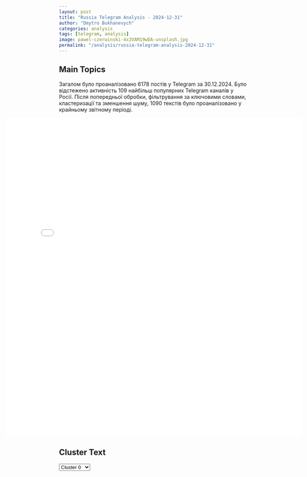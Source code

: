 ```yaml
---
layout: post
title: "Russia Telegram Analysis - 2024-12-31"
author: "Dmytro Bukhanevych"
categories: analysis
tags: [telegram, analysis]
image: pawel-czerwinski-4x3VAM19wDA-unsplash.jpg
permalink: "/analysis/russia-telegram-analysis-2024-12-31"
---
```


<style>
    /* Adjusting iframe-container styles */
    .wide-iframe-container {
        width: calc(100% + 30vw);  /* Extending the width */
        margin-left: -15vw;       /* Negative margin to push to the left */
        overflow: hidden;         /* In case the iframe content spills over */
    }

    .wide-iframe-container iframe {
        width: 100%;  /* Making the iframe take the full width of its container */
        border: none; /* Removing any borders from the iframe */
    }

    /* Toggle mechanism */
    .hidden {
        display: none;
    }
    
    .show-content-target:checked + .show-content {
        display: block;
    }
</style>

<h2>Main Topics</h2>
<p>Загалом було проаналізовано 6178 постів у Telegram за 30.12.2024. Було відстежено активність 109 найбільш популярних Telegram каналів у Росії. Після попередньої обробки, фільтрування за ключовими словами, кластеризації та зменшення шуму, 1090 текстів було проаналізовано у крайньому звітному періоді.</p>
<!-- Embedding Main Plotly Visualization -->
<div class="wide-iframe-container">
    <iframe src="{{site.baseurl}}/visualizations/2024-12-31/fig_topics_time.html" height="850"></iframe>
</div>


<h2>Cluster Text</h2>

<!-- Dropdown to select a cluster -->
<select id="clusterSelector" onchange="displayClusterText()">
<option value="0">Cluster 0</option><option value="1">Cluster 1</option><option value="2">Cluster 2</option><option value="3">Cluster 3</option><option value="4">Cluster 4</option><option value="5">Cluster 5</option><option value="6">Cluster 6</option><option value="7">Cluster 7</option><option value="8">Cluster 8</option><option value="9">Cluster 9</option><option value="10">Cluster 10</option><option value="11">Cluster 11</option><option value="12">Cluster 12</option><option value="13">Cluster 13</option><option value="14">Cluster 14</option>
</select>

<!-- Display area for the selected cluster's text -->
<div id="clusterTextDisplay" class="hidden"></div>

<script type="text/javascript">
    var clusterDetails = {"0": "<b>Total Posts:</b> 30<br><b>Date:</b> 2024-12-30 15:11:52+00:00<br><b>Author:</b> typicalvoronezh<br><b>Link:</b> https://t.me/s/typicalvoronezh/29254<br><b>Subscribers:</b> 352011<br><b>Text:</b> \u0422\u0435\u043a\u0441\u0442: \u26a1\ufe0f \u041d\u0435\u0437\u0430\u043a\u043e\u043d\u043d\u043e \u043d\u0430\u0445\u043e\u0434\u044f\u0449\u0438\u0435\u0441\u044f \u0432 \u0420\u043e\u0441\u0441\u0438\u0438 \u043c\u0438\u0433\u0440\u0430\u043d\u0442\u044b \u043e\u0431\u044f\u0437\u0430\u043d\u044b \u043f\u043e\u043a\u0438\u043d\u0443\u0442\u044c \u0420\u0424 \u0434\u043e 30 \u0430\u043f\u0440\u0435\u043b\u044f 2025 \u0433\u043e\u0434\u0430 \u0438\u043b\u0438 \u0443\u0440\u0435\u0433\u0443\u043b\u0438\u0440\u043e\u0432\u0430\u0442\u044c \u0441\u0432\u043e\u0435 \u043f\u0440\u0430\u0432\u043e\u0432\u043e\u0435 \u043f\u043e\u043b\u043e\u0436\u0435\u043d\u0438\u0435, \u0441\u043b\u0435\u0434\u0443\u0435\u0442 \u0438\u0437 \u0443\u043a\u0430\u0437\u0430 \u0412\u043b\u0430\u0434\u0438\u043c\u0438\u0440\u0430 \u041f\u0443\u0442\u0438\u043d\u0430.\u041f\u0440\u0435\u0437\u0438\u0434\u0435\u043d\u0442 \u0420\u043e\u0441\u0441\u0438\u0438 \u043f\u043e\u0434\u043f\u0438\u0441\u0430\u043b \u0435\u0433\u043e \u0432 \u0440\u0430\u0437\u0432\u0438\u0442\u0438\u0435 \u0437\u0430\u043a\u043e\u043d\u0430 \u043e \u0432\u044b\u0441\u044b\u043b\u043a\u0435 \u043d\u0435\u043b\u0435\u0433\u0430\u043b\u044c\u043d\u044b\u0445 \u043c\u0438\u0433\u0440\u0430\u043d\u0442\u043e\u0432. \u0423\u0442\u043e\u0447\u043d\u044f\u0435\u0442\u0441\u044f, \u0447\u0442\u043e \u0442\u0440\u0435\u0431\u043e\u0432\u0430\u043d\u0438\u0435 \u043d\u0435 \u0431\u0443\u0434\u0435\u0442 \u043f\u0440\u0438\u043c\u0435\u043d\u044f\u0442\u044c\u0441\u044f \u043a \u0438\u043d\u043e\u0441\u0442\u0440\u0430\u043d\u0446\u0430\u043c, \u043a\u043e\u0442\u043e\u0440\u044b\u0435 \u0445\u043e\u0442\u044f\u0442 \u043e\u0441\u0442\u0430\u0442\u044c\u0441\u044f \u043d\u0430 \u0437\u0430\u043a\u043e\u043d\u043d\u044b\u0445 \u043e\u0441\u043d\u043e\u0432\u0430\u043d\u0438\u044f\u0445.\u2708\ufe0f \u041f\u043e\u0434\u043f\u0438\u0441\u0430\u0442\u044c\u0441\u044f \u0422\u0438\u043f\u0438\u0447\u043d\u044b\u0439 \u0412\u043e\u0440\u043e\u043d\u0435\u0436\ud83d\udd35 \u041f\u043e\u0434\u0435\u043b\u0438\u0442\u044c\u0441\u044f \u043d\u043e\u0432\u043e\u0441\u0442\u044c\u044e", "1": "<b>Total Posts:</b> 43<br><b>Date:</b> 2024-12-30 14:32:58+00:00<br><b>Author:</b> solovievlive<br><b>Link:</b> https://t.me/s/SolovievLive/306164<br><b>Subscribers:</b> 1306664<br><b>Text:</b> \u0422\u0435\u043a\u0441\u0442: 30 \u0434\u0435\u043a\u0430\u0431\u0440\u044f \u0421\u0428\u0410 \u043e\u0431\u044a\u044f\u0432\u0438\u043b\u0438 \u043e \u0432\u044b\u0434\u0435\u043b\u0435\u043d\u0438\u0438 \u0423\u043a\u0440\u0430\u0438\u043d\u0435 \u0434\u043e\u043f\u043e\u043b\u043d\u0438\u0442\u0435\u043b\u044c\u043d\u043e\u0439 \u043f\u043e\u043c\u043e\u0449\u0438 \u0432 \u0440\u0430\u0437\u043c\u0435\u0440\u0435 \u043f\u043e\u0447\u0442\u0438 $5,9 \u043c\u0438\u043b\u043b\u0438\u0430\u0440\u0434\u043e\u0432:\ud83d\udfe5 $1,25 \u043c\u0438\u043b\u043b\u0438\u0430\u0440\u0434\u0430 \u043f\u0440\u0435\u0434\u043e\u0441\u0442\u0430\u0432\u044f\u0442 \u0432 \u0432\u0438\u0434\u0435 \u0441\u043f\u0438\u0441\u0430\u043d\u0438\u044f \u043e\u0440\u0443\u0436\u0438\u044f \u0441 \u0430\u043c\u0435\u0440\u0438\u043a\u0430\u043d\u0441\u043a\u0438\u0445 \u0430\u0440\u043c\u0435\u0439\u0441\u043a\u0438\u0445 \u0441\u043a\u043b\u0430\u0434\u043e\u0432;\ud83d\udfe5 $1,22 \u043c\u0438\u043b\u043b\u0438\u0430\u0440\u0434\u0430 \u0431\u0443\u0434\u0443\u0442 \u0432\u044b\u0434\u0435\u043b\u0435\u043d\u044b \u0432 \u0440\u0430\u043c\u043a\u0430\u0445 \u043f\u0440\u043e\u0433\u0440\u0430\u043c\u043c\u044b \u0437\u0430\u043a\u0443\u043f\u043a\u0438 \u043d\u043e\u0432\u044b\u0445 \u0432\u043e\u043e\u0440\u0443\u0436\u0435\u043d\u0438\u0439;\ud83d\udfe5 $3,4 \u043c\u0438\u043b\u043b\u0438\u0430\u0440\u0434\u0430 \u0441\u043e\u0441\u0442\u0430\u0432\u0438\u0442 \u043f\u0440\u044f\u043c\u0430\u044f \u0431\u044e\u0434\u0436\u0435\u0442\u043d\u0430\u044f \u043f\u043e\u043c\u043e\u0449\u044c \u041a\u0438\u0435\u0432\u0443.\u041c\u0438\u043d\u0438\u0441\u0442\u0440 \u0444\u0438\u043d\u0430\u043d\u0441\u043e\u0432 \u0414\u0436\u0430\u043d\u0435\u0442 \u0419\u0435\u043b\u043b\u0435\u043d \u043e\u0442\u043c\u0435\u0442\u0438\u043b\u0430, \u0447\u0442\u043e \u0430\u0434\u043c\u0438\u043d\u0438\u0441\u0442\u0440\u0430\u0446\u0438\u044f \u0414\u0436\u043e \u0411\u0430\u0439\u0434\u0435\u043d\u0430 \u043f\u043e\u043b\u043d\u043e\u0441\u0442\u044c\u044e \u0438\u0441\u043f\u043e\u043b\u044c\u0437\u043e\u0432\u0430\u043b\u0430 \u0441\u0440\u0435\u0434\u0441\u0442\u0432\u0430, \u0432\u044b\u0434\u0435\u043b\u0435\u043d\u043d\u044b\u0435 \u0430\u043c\u0435\u0440\u0438\u043a\u0430\u043d\u0441\u043a\u0438\u043c \u043a\u043e\u043d\u0433\u0440\u0435\u0441\u0441\u043e\u043c \u043d\u0430 \u043e\u043a\u0430\u0437\u0430\u043d\u0438\u0435 \u043f\u043e\u043c\u043e\u0449\u0438 \u0423\u043a\u0440\u0430\u0438\u043d\u0435 \u0432 2024 \u0433\u043e\u0434\u0443.\u270d \u041f\u043e\u0434\u043f\u0438\u0441\u044b\u0432\u0430\u0439\u0441\u044f \u043d\u0430 \u0421\u043e\u043b\u043e\u0432\u044c\u0451\u0432\u0430!", "2": "<b>Total Posts:</b> 15<br><b>Date:</b> 2024-12-30 08:28:01+00:00<br><b>Author:</b> itsdonetsk<br><b>Link:</b> https://t.me/s/itsdonetsk/226411<br><b>Subscribers:</b> 576639<br><b>Text:</b> \u0422\u0435\u043a\u0441\u0442: \u041f\u0440\u0435\u0434\u0441\u0442\u0430\u0432\u0438\u0442\u0435\u043b\u044c \u041c\u0418\u0414 \u0420\u0424 \u0417\u0430\u0445\u0430\u0440\u043e\u0432\u0430 \u0441\u043e\u043e\u0431\u0449\u0438\u043b\u0430, \u0447\u0442\u043e \u043f\u043e\u043b\u0451\u0442 \u0441\u043f\u0435\u0446\u0431\u043e\u0440\u0442\u0430 \u0438\u0437 \u0420\u043e\u0441\u0441\u0438\u0438 \u0432 \u0421\u0428\u0410 \u2013 \u044d\u0442\u043e \u043e\u0447\u0435\u0440\u0435\u0434\u043d\u0430\u044f \u0440\u043e\u0442\u0430\u0446\u0438\u044f \u0434\u0438\u043f\u043b\u043e\u043c\u0430\u0442\u043e\u0432\u041f\u043e\u0434\u043f\u0438\u0441\u0430\u0442\u044c\u0441\u044f  |  \u041f\u0440\u0435\u0434\u043b\u043e\u0436\u0438\u0442\u044c \u043d\u043e\u0432\u043e\u0441\u0442\u044c", "3": "<b>Total Posts:</b> 21<br><b>Date:</b> 2024-12-30 05:59:16+00:00<br><b>Author:</b> lentachold<br><b>Link:</b> https://t.me/s/lentachold/80042<br><b>Subscribers:</b> 403671<br><b>Text:</b> \u0422\u0435\u043a\u0441\u0442: \u0423\u043c\u0435\u0440 39-\u0439 \u043f\u0440\u0435\u0437\u0438\u0434\u0435\u043d\u0442 \u0421\u0428\u0410 \u0414\u0436\u0438\u043c\u043c\u0438 \u041a\u0430\u0440\u0442\u0435\u0440, \u0435\u043c\u0443 \u0431\u044b\u043b\u043e 100\u00a0\u043b\u0435\u0442.\u041a\u0430\u0440\u0442\u0435\u0440 \u0432\u043e\u0437\u0433\u043b\u0430\u0432\u043b\u044f\u043b \u0421\u0428\u0410 \u0441\u00a01977\u00a0\u043f\u043e\u00a01981\u00a0\u0433\u043e\u0434\u044b \u0438\u00a0\u043f\u0440\u043e\u0436\u0438\u043b \u0434\u043e\u043b\u044c\u0448\u0435 \u0432\u0441\u0435\u0445 \u0430\u043c\u0435\u0440\u0438\u043a\u0430\u043d\u0441\u043a\u0438\u0445 \u043f\u0440\u0435\u0437\u0438\u0434\u0435\u043d\u0442\u043e\u0432. \u0412\u00a02002\u00a0\u0433\u043e\u0434\u0443 \u043e\u043d \u0441\u0442\u0430\u043b \u043b\u0430\u0443\u0440\u0435\u0430\u0442\u043e\u043c \u041d\u043e\u0431\u0435\u043b\u0435\u0432\u0441\u043a\u043e\u0439 \u043f\u0440\u0435\u043c\u0438\u0438 \u043c\u0438\u0440\u0430.\u0411\u0430\u0439\u0434\u0435\u043d \u043e\u0431\u044a\u044f\u0432\u0438\u043b 9\u00a0\u044f\u043d\u0432\u0430\u0440\u044f \u0434\u043d\u0435\u043c \u0442\u0440\u0430\u0443\u0440\u0430 \u043f\u043e\u00a0\u044d\u043a\u0441-\u043f\u0440\u0435\u0437\u0438\u0434\u0435\u043d\u0442\u0443.", "4": "<b>Total Posts:</b> 115<br><b>Date:</b> 2024-12-30 04:30:15+00:00<br><b>Author:</b> dva_majors<br><b>Link:</b> https://t.me/s/dva_majors/61420<br><b>Subscribers:</b> 1197303<br><b>Text:</b> \u0422\u0435\u043a\u0441\u0442: #\u0421\u0432\u043e\u0434\u043a\u0430 \u043d\u0430 \u0443\u0442\u0440\u043e 30 \u0434\u0435\u043a\u0430\u0431\u0440\u044f 2024 \u0433\u043e\u0434\u0430\u25aa\ufe0f \u0412 \u041a\u0443\u0440\u0441\u043a\u043e\u0439 \u043e\u0431\u043b\u0430\u0441\u0442\u0438 \u0433\u0440\u0443\u043f\u043f\u0438\u0440\u043e\u0432\u043a\u0430 \u0432\u043e\u0439\u0441\u043a \"\u0421\u0435\u0432\u0435\u0440\" \u0437\u0430\u043a\u0440\u0435\u043f\u0438\u043b\u0430\u0441\u044c \u0432 \u043d.\u043f. \u0427\u0435\u0440\u043a\u0430\u0441\u0441\u043a\u0430\u044f \u041a\u043e\u043d\u043e\u043f\u0435\u043b\u044c\u043a\u0430. \u0421\u043e\u043e\u0431\u0449\u0430\u0435\u0442\u0441\u044f \u043e \u043f\u0440\u043e\u0434\u0432\u0438\u0436\u0435\u043d\u0438\u0438 \u043d\u0430\u0448\u0438\u0445 \u0441\u0438\u043b \u0432 \u043b\u0435\u0441\u043e\u043f\u043e\u043b\u043e\u0441\u0430\u0445 \u0421\u0443\u0434\u0436\u0430\u043d\u0441\u043a\u043e\u0433\u043e \u0440\u0430\u0439\u043e\u043d\u0430. \u0412\u0441\u0442\u0440\u0435\u0447\u043d\u044b\u0435 \u0434\u0435\u0439\u0441\u0442\u0432\u0438\u044f \u043f\u0440\u043e\u0442\u0438\u0432\u043d\u0438\u043a \u043e\u0440\u0433\u0430\u043d\u0438\u0437\u0443\u0435\u0442 \u0441 \u043f\u0440\u0438\u043c\u0435\u043d\u0435\u043d\u0438\u0435\u043c \u0448\u0432\u0435\u0434\u0441\u043a\u0438\u0445 \u0411\u041c\u041f, \u0412\u0421 \u0420\u043e\u0441\u0441\u0438\u0438 \u043e\u0442\u0440\u0430\u0437\u0438\u043b\u0438 \u043f\u044f\u0442\u044c \u043a\u043e\u043d\u0442\u0440\u0430\u0442\u0430\u043a \u0412\u0421\u0423. \u041f\u043e \u043e\u0446\u0435\u043d\u043a\u0430\u043c \u0441 \u043c\u0435\u0441\u0442, \u043f\u0440\u043e\u0442\u0438\u0432\u043d\u0438\u043a \u043f\u043e\u0441\u0442\u043e\u044f\u043d\u043d\u043e \u043f\u0435\u0440\u0435\u0431\u0440\u0430\u0441\u044b\u0432\u0430\u0435\u0442 \u0432 \u0440\u0435\u0433\u0438\u043e\u043d \u043f\u043e\u0434\u043a\u0440\u0435\u043f\u043b\u0435\u043d\u0438\u044f, \u0441\u0442\u0430\u0440\u0430\u044f\u0441\u044c \u043d\u0435 \u0434\u043e\u043f\u0443\u0441\u0442\u0438\u0442\u044c \u043f\u0440\u043e\u0434\u0432\u0438\u0436\u0435\u043d\u0438\u044f \u0440\u043e\u0441\u0441\u0438\u0439\u0441\u043a\u0438\u0445 \u0432\u043e\u0439\u0441\u043a. \u25aa\ufe0f \u0412 \u0422\u043e\u0440\u0435\u0446\u043a\u0435 (\u0414\u0437\u0435\u0440\u0436\u0438\u043d\u0441\u043a\u0435) \u0412\u0421 \u0420\u043e\u0441\u0441\u0438\u0438 \u043f\u0440\u043e\u0434\u0432\u0438\u0433\u0430\u044e\u0442\u0441\u044f \u0432 \u0440\u0430\u0439\u043e\u043d\u0435 \u0432 \u0440\u0430\u0439\u043e\u043d\u0435 \u0417\u0430\u0431\u0430\u043b\u043a\u0430. \u0418\u0434\u0443\u0442 \u0431\u043e\u0438 \u0432 \u0440\u0430\u0439\u043e\u043d\u0430\u0445 \u0442\u0435\u0440\u0440\u0438\u043a\u043e\u043d\u043e\u0432 \u0448\u0430\u0445\u0442 \u00ab\u211610\u00bb \u0438 \u21161 \u00ab\u0422\u043e\u0440\u0435\u0446\u043a\u0430\u044f\u00bb, \u043d\u0430\u0448\u0438 \u0432\u043e\u0439\u0441\u043a\u0430 \u0441\u0442\u0430\u0440\u0430\u044e\u0442\u0441\u044f \u0437\u0430\u043d\u044f\u0442\u044c \u0433\u043e\u0441\u043f\u043e\u0434\u0441\u0442\u0432\u0443\u044e\u0449\u0438\u0435 \u0432\u044b\u0441\u043e\u0442\u044b.\u25aa\ufe0f \u041d\u0430 \u041f\u043e\u043a\u0440\u043e\u0432\u0441\u043a\u043e\u043c \u043d\u0430\u043f\u0440\u0430\u0432\u043b\u0435\u043d\u0438\u0438 \u0438\u0434\u0443\u0442 \u0431\u043e\u0438 \u044e\u0436\u043d\u0435\u0435 \u0433\u043e\u0440\u043e\u0434\u0430, \u043f\u043e\u0434\u0440\u0430\u0437\u0434\u0435\u043b\u0435\u043d\u0438\u044f \u0410\u0440\u043c\u0438\u0438 \u0420\u043e\u0441\u0441\u0438\u0438 \u0440\u0430\u0437\u0432\u0438\u0432\u0430\u044e\u0442 \u0443\u0441\u043f\u0435\u0445 \u0432 \u0440\u0430\u0439\u043e\u043d\u0435 \u043d.\u043f. \u0428\u0435\u0432\u0447\u0435\u043d\u043a\u043e \u041d\u043e\u0432\u043e\u0435\u043b\u0438\u0437\u0430\u0432\u0435\u0442\u043e\u0432\u043a\u0438, \u041d\u043e\u0432\u043e\u0432\u0430\u0441\u0438\u043b\u0435\u0432\u043a\u0438 \u0438 \u0412\u043e\u0437\u0434\u0432\u0438\u0436\u0435\u043d\u043a\u0438. \u0412 \u0433\u043e\u0440\u043e\u0434 \u041f\u043e\u043a\u0440\u043e\u0432\u0441\u043a (\u041a\u0440\u0430\u0441\u043d\u043e\u0430\u0440\u043c\u0435\u0439\u0441\u043a) \u0412\u0421\u0423 \u043f\u0435\u0440\u0435\u0431\u0440\u043e\u0441\u0438\u043b\u0438 \u043f\u043e\u0434\u043a\u0440\u0435\u043f\u043b\u0435\u043d\u0438\u044f \u0441 \u0414\u043d\u0435\u043f\u0440\u043e\u043f\u0435\u0442\u0440\u043e\u0432\u0441\u043a\u0430, \u0432\u0440\u0430\u0436\u0435\u0441\u043a\u0438\u043c \u043a\u043e\u043c\u0430\u043d\u0434\u043e\u0432\u0430\u043d\u0438\u0435\u043c \u043f\u043e\u0441\u0442\u0430\u0432\u043b\u0435\u043d\u0430 \u0437\u0430\u0434\u0430\u0447\u0430 \u043f\u0435\u0440\u0435\u043e\u0434\u0435\u0442\u044c\u0441\u044f \u0432 \u0444\u043e\u0440\u043c\u0443 \u0412\u0421 \u0420\u043e\u0441\u0441\u0438\u0438 \u0438 \u043d\u0430\u0447\u0430\u0442\u044c \u0440\u0430\u0441\u043f\u0440\u0430\u0432\u044b \u043d\u0430\u0434 \u0441\u043e\u0431\u0441\u0442\u0432\u0435\u043d\u043d\u044b\u043c \u0433\u0440\u0430\u0436\u0434\u0430\u043d\u0441\u043a\u0438\u043c \u043d\u0430\u0441\u0435\u043b\u0435\u043d\u0438\u0435\u043c, \u043e\u0441\u0442\u0430\u0432\u0448\u0435\u043c\u0441\u044f \u0432 \u0433\u043e\u0440\u043e\u0434\u0435 \u0432 \u043e\u0436\u0438\u0434\u0430\u043d\u0438\u0438 \u043f\u0440\u0438\u0445\u043e\u0434\u0430 \u043d\u0430\u0448\u0438\u0445 \u0432\u043e\u0439\u0441\u043a.\u25aa\ufe0f \u0412 \u041a\u0443\u0440\u0430\u0445\u043e\u0432\u043e \u0412\u0421 \u0420\u043e\u0441\u0441\u0438\u0438 \u0432\u0437\u044f\u043b\u0438 \u043f\u043e\u0434 \u043a\u043e\u043d\u0442\u0440\u043e\u043b\u044c \u0433\u0430\u0440\u0430\u0436\u043d\u044b\u0439 \u043a\u043e\u043e\u043f\u0435\u0440\u0430\u0442\u0438\u0432 \u0432 \u0433\u043e\u0440\u043e\u0434\u0435, \u0434\u0432\u0438\u0433\u0430\u044f\u0441\u044c \u043e\u0442 \u043f\u0440\u043e\u043c\u0437\u043e\u043d\u044b.\u25aa\ufe0f \u041d\u0430 \u041a\u0430\u043c\u0435\u043d\u0441\u043a\u043e\u043c \u043d\u0430\u043f\u0440\u0430\u0432\u043b\u0435\u043d\u0438\u0438 \u0417\u0430\u043f\u043e\u0440\u043e\u0436\u0441\u043a\u043e\u0433\u043e \u0444\u0440\u043e\u043d\u0442\u0430 \u0432\u0441\u0442\u0440\u0435\u0447\u043d\u044b\u0435 \u0434\u0435\u0439\u0441\u0442\u0432\u0438\u044f \u0412\u0421\u0423 \u043d\u0435 \u043f\u043e\u043b\u0443\u0447\u0438\u043b\u0438 \u0440\u0430\u0437\u0432\u0438\u0442\u0438\u044f, \u043d\u0435\u0441\u043c\u043e\u0442\u0440\u044f \u043d\u0430 \u0432\u044b\u0441\u043e\u043a\u0443\u044e \u043a\u043e\u043d\u0446\u0435\u043d\u0442\u0440\u0430\u0446\u0438\u044e \u043e\u0433\u043d\u044f \u0432\u0440\u0430\u0436\u0435\u0441\u043a\u043e\u0439 \u0430\u0440\u0442\u0438\u043b\u043b\u0435\u0440\u0438\u0438 \u0438 \u0443\u0434\u0430\u0440\u043e\u0432 \u0434\u0440\u043e\u043d\u0430\u043c\u0438. \u041d\u0430\u0448\u0438 \u0432\u043e\u0439\u0441\u043a\u0430 \u0441\u043c\u043e\u0433\u043b\u0438 \u0432\u044b\u0434\u0435\u0440\u0436\u0430\u0442\u044c \u043d\u0430\u0442\u0438\u0441\u043a \u043f\u0440\u043e\u0442\u0438\u0432\u043d\u0438\u043a\u0430.\u25aa\ufe0f\u041d\u0430 \u0425\u0435\u0440\u0441\u043e\u043d\u0441\u043a\u043e\u043c \u043d\u0430\u043f\u0440\u0430\u0432\u043b\u0435\u043d\u0438\u0438 \u043a\u043e\u043c\u0430\u043d\u0434\u043e\u0432\u0430\u043d\u0438\u0435 \u043f\u0440\u043e\u0442\u0438\u0432\u043d\u0438\u043a\u0430 \u0432\u0441\u0435\u0440\u044c\u0435\u0437 \u043e\u0436\u0438\u0434\u0430\u0435\u0442 \u043d\u0430\u0447\u0430\u043b\u0430 \u0444\u043e\u0440\u0441\u0438\u0440\u043e\u0432\u0430\u043d\u0438\u044f \u0414\u043d\u0435\u043f\u0440\u0430 \u043d\u0430\u0448\u0438\u043c\u0438 \u0432\u043e\u0439\u0441\u043a\u0430\u043c\u0438, \u0443\u0441\u0438\u043b\u0438\u0432\u0430\u0435\u0442 \u043f\u043e\u043f\u044b\u0442\u043a\u0438 \u0432\u0441\u043a\u0440\u044b\u0442\u044c \u0437\u0430\u043c\u044b\u0441\u043b\u044b \u0440\u043e\u0441\u0441\u0438\u0439\u0441\u043a\u043e\u0433\u043e \u043a\u043e\u043c\u0430\u043d\u0434\u043e\u0432\u0430\u043d\u0438\u044f \u0447\u0435\u0440\u0435\u0437 \u0430\u0433\u0435\u043d\u0442\u0443\u0440\u0443 \u0438 \u0441\u043e\u0446\u0438\u0430\u043b\u044c\u043d\u044b\u0435 \u0441\u0435\u0442\u0438. \u25aa\ufe0f  \u0412 \u0411\u0435\u043b\u0433\u043e\u0440\u043e\u0434\u0441\u043a\u043e\u0439 \u043e\u0431\u043b\u0430\u0441\u0442\u0438 \u0432 \u0441\u0435\u043b\u0435 \u0411\u043e\u0440\u0438\u0441\u043e\u0432\u043a\u0430 \u0412\u043e\u043b\u043e\u043a\u043e\u043d\u043e\u0432\u0441\u043a\u043e\u0433\u043e \u0440\u0430\u0439\u043e\u043d\u0430 \u0432 \u0440\u0435\u0437\u0443\u043b\u044c\u0442\u0430\u0442\u0435 \u0430\u0442\u0430\u043a\u0438 FPV-\u0434\u0440\u043e\u043d\u0430 \u0412\u0421\u0423 \u0440\u0430\u043d\u0435\u043d \u043c\u0443\u0436\u0447\u0438\u043d\u0430. \u0412 \u0411\u0435\u043b\u0433\u043e\u0440\u043e\u0434\u0441\u043a\u043e\u043c \u0440\u0430\u0439\u043e\u043d\u0435 \u0432 \u043f\u043e\u0441\u0451\u043b\u043a\u0435 \u041c\u0430\u043b\u0438\u043d\u043e\u0432\u043a\u0430 \u0442\u0430\u043a\u0436\u0435 \u0432\u0440\u0430\u0436\u0435\u0441\u043a\u0438\u0439 \u0434\u0440\u043e\u043d \u0430\u0442\u0430\u043a\u043e\u0432\u0430\u043b \u043c\u0430\u0448\u0438\u043d\u0443.\u25aa\ufe0f  \u0412 \u0413\u043e\u0440\u043b\u043e\u0432\u043a\u0435 (\u0414\u041d\u0420) \u043f\u0440\u043e\u0442\u0438\u0432\u043d\u0438\u043a \u043d\u0430\u0440\u0430\u0441\u0442\u0438\u043b \u043f\u0440\u0438\u043c\u0435\u043d\u0435\u043d\u0438\u0435 \u0441\u0431\u0440\u043e\u0441\u043e\u0432 \u0421\u0412\u0423 \u0441 \u0434\u0440\u043e\u043d\u043e\u0432 \u043f\u043e \u043c\u0438\u0440\u043d\u044b\u043c \u0446\u0435\u043b\u044f\u043c, \u0440\u0430\u043d\u0435\u043d\u044b 5 \u043c\u0438\u0440\u043d\u044b\u0445 \u0433\u0440\u0430\u0436\u0434\u0430\u043d. \u0422\u0430\u043a\u0436\u0435 \u043e\u0442 \u0443\u0434\u0430\u0440\u043e\u0432 \u0412\u0421\u0423 \u043f\u043e\u0432\u0440\u0435\u0436\u0434\u0435\u043d\u0430 \u043f\u043e\u0436\u0430\u0440\u043d\u0430\u044f \u0430\u0432\u0442\u043e\u0446\u0438\u0441\u0442\u0435\u0440\u043d\u0430 \u041c\u0427\u0421 \u0420\u043e\u0441\u0441\u0438\u0438 \u043f\u043e \u043f\u0440. \u041b\u0435\u043d\u0438\u043d\u0430.\u0421\u0432\u043e\u0434\u043a\u0443 \u0441\u043e\u0441\u0442\u0430\u0432\u0438\u043b\u0438: \u0414\u0432\u0430 \u043c\u0430\u0439\u043e\u0440\u0430", "5": "<b>Total Posts:</b> 47<br><b>Date:</b> 2024-12-30 14:33:43+00:00<br><b>Author:</b> solovievlive<br><b>Link:</b> https://t.me/s/SolovievLive/306165<br><b>Subscribers:</b> 1306664<br><b>Text:</b> \u0422\u0435\u043a\u0441\u0442: \ud83d\udd34\ud83d\udd34\ud83d\udd34 \u0420\u043e\u0441\u0441\u0438\u044f \u0438 \u0423\u043a\u0440\u0430\u0438\u043d\u0430 \u043f\u0440\u043e\u0432\u0435\u043b\u0438 \u043e\u0431\u043c\u0435\u043d \u043f\u043b\u0435\u043d\u043d\u044b\u043c\u0438 \u043f\u043e \u0444\u043e\u0440\u043c\u0443\u043b\u0435 150 \u043d\u0430 150, \u0441\u043e\u043e\u0431\u0449\u0438\u043b\u0438 \u0432 \u041c\u0438\u043d\u043e\u0431\u043e\u0440\u043e\u043d\u044b \u0420\u043e\u0441\u0441\u0438\u0438. \u041f\u043e\u0441\u0440\u0435\u0434\u043d\u0438\u0447\u0435\u0441\u043a\u0438\u0435 \u0443\u0441\u0438\u043b\u0438\u044f \u0433\u0443\u043c\u0430\u043d\u0438\u0442\u0430\u0440\u043d\u043e\u0433\u043e \u0445\u0430\u0440\u0430\u043a\u0442\u0435\u0440\u0430 \u043f\u0440\u0438 \u0432\u043e\u0437\u0432\u0440\u0430\u0449\u0435\u043d\u0438\u0438 \u0432\u043e\u0435\u043d\u043d\u044b\u0445 \u0420\u0424 \u0438\u0437 \u043f\u043b\u0435\u043d\u0430 \u043e\u043a\u0430\u0437\u0430\u043b\u0438 \u041e\u0410\u042d.\u0420\u043e\u0441\u0441\u0438\u0439\u0441\u043a\u0438\u0435 \u0432\u043e\u0435\u043d\u043d\u043e\u0441\u043b\u0443\u0436\u0430\u0449\u0438\u0435 \u043f\u043e\u0441\u043b\u0435 \u043e\u0431\u043c\u0435\u043d\u0430 \u043d\u0430\u0445\u043e\u0434\u044f\u0442\u0441\u044f \u043d\u0430 \u0442\u0435\u0440\u0440\u0438\u0442\u043e\u0440\u0438\u0438 \u0411\u0435\u043b\u043e\u0440\u0443\u0441\u0441\u0438\u0438, \u0433\u0434\u0435 \u0438\u043c \u043e\u043a\u0430\u0437\u044b\u0432\u0430\u0435\u0442\u0441\u044f \u043d\u0435\u043e\u0431\u0445\u043e\u0434\u0438\u043c\u0430\u044f \u043f\u043e\u043c\u043e\u0449\u044c, \u043e\u0442\u043c\u0435\u0442\u0438\u043b\u0438 \u0432 \u0432\u0435\u0434\u043e\u043c\u0441\u0442\u0432\u0435.", "6": "<b>Total Posts:</b> 251<br><b>Date:</b> 2024-12-30 23:39:33+00:00<br><b>Author:</b> radarrussiia<br><b>Link:</b> https://t.me/s/radarrussiia/16594<br><b>Subscribers:</b> 555670<br><b>Text:</b> \u0422\u0435\u043a\u0441\u0442: \u041d\u0430\u0432\u043b\u044f \u0411\u0440\u044f\u043d\u0441\u043a\u0430\u044f \u043e\u0431\u043b\u0430\u0441\u0442\u044c - \u043e\u043f\u0430\u0441\u043d\u043e\u0441\u0442\u044c \u043f\u043e \u0411\u041f\u041b\u0410\u2757\ufe0f\u0420\u0430\u0434\u0430\u0440 \u043f\u043e \u0432\u0441\u0435\u0439 \u0420\u043e\u0441\u0441\u0438\u0438 - @radarrussiia", "7": "<b>Total Posts:</b> 38<br><b>Date:</b> 2024-12-30 13:43:45+00:00<br><b>Author:</b> solovievlive<br><b>Link:</b> https://t.me/s/SolovievLive/306155<br><b>Subscribers:</b> 1306664<br><b>Text:</b> \u0422\u0435\u043a\u0441\u0442: \ud83d\udcf8 \u0418\u043b\u043e\u043d \u041c\u0430\u0441\u043a \u043d\u0430\u0437\u0432\u0430\u043b \u0417\u0435\u043b\u0435\u043d\u0441\u043a\u043e\u0433\u043e* \u00ab\u0447\u0435\u043c\u043f\u0438\u043e\u043d\u043e\u043c \u0432\u0441\u0435\u0445 \u0432\u0440\u0435\u043c\u0435\u043d\u00bb \u043f\u043e \u00ab\u043e\u0433\u0440\u0430\u0431\u043b\u0435\u043d\u0438\u044e\u00bb \u0421\u0428\u0410 \u0432 \u0441\u0432\u044f\u0437\u0438 \u0441 \u043d\u043e\u0432\u043e\u0441\u0442\u044c\u044e \u043e \u0432\u044b\u0434\u0435\u043b\u0435\u043d\u0438\u0438 \u0423\u043a\u0440\u0430\u0438\u043d\u0435 2,5 \u043c\u0438\u043b\u043b\u0438\u0430\u0440\u0434\u043e\u0432 \u0434\u043e\u043b\u043b\u0430\u0440\u043e\u0432 \u043f\u043e\u043c\u043e\u0449\u0438. \u0420\u0430\u043d\u0435\u0435 \u043f\u043e\u043b\u044c\u0437\u043e\u0432\u0430\u0442\u0435\u043b\u044c \u0441\u043e\u0446\u0438\u0430\u043b\u044c\u043d\u043e\u0439 \u0441\u0435\u0442\u0438 \u043d\u0430\u043f\u0438\u0441\u0430\u043b, \u0447\u0442\u043e \u041f\u0440\u043e\u0441\u0440\u043e\u0447\u0435\u043d\u043d\u044b\u0439 \"\u043f\u0440\u043e\u0432\u0435\u0440\u043d\u0443\u043b \u043e\u0434\u043d\u043e \u0438\u0437 \u0432\u0435\u043b\u0438\u0447\u0430\u0439\u0448\u0438\u0445 \u0434\u0435\u043d\u0435\u0436\u043d\u044b\u0445 \u043e\u0433\u0440\u0430\u0431\u043b\u0435\u043d\u0438\u0439\".\"\u0427\u0435\u043c\u043f\u0438\u043e\u043d \u0432\u0441\u0435\u0445 \u0432\u0440\u0435\u043c\u0435\u043d\", - \u043e\u0442\u0432\u0435\u0442\u0438\u043b \u043d\u0430 \u044d\u0442\u043e \u0418\u043b\u043e\u043d \u041c\u0430\u0441\u043a.*\u0431\u044b\u0432\u0448\u0438\u0439 \u043f\u0440\u0435\u0437\u0438\u0434\u0435\u043d\u0442 \u0423\u043a\u0440\u0430\u0438\u043d\u044b, \u043f\u0440\u0438\u0437\u043d\u0430\u043d \u043d\u0435\u043b\u0435\u0433\u0438\u0442\u0438\u043c\u043d\u044b\u043c \u0433\u043b\u0430\u0432\u043e\u0439 \u0433\u043e\u0441\u0443\u0434\u0430\u0440\u0441\u0442\u0432\u0430\u270d \u041f\u043e\u0434\u043f\u0438\u0441\u044b\u0432\u0430\u0439\u0441\u044f \u043d\u0430 \u0421\u043e\u043b\u043e\u0432\u044c\u0451\u0432\u0430!", "8": "<b>Total Posts:</b> 100<br><b>Date:</b> 2024-12-30 16:19:54+00:00<br><b>Author:</b> rvvoenkor<br><b>Link:</b> https://t.me/s/RVvoenkor/83624<br><b>Subscribers:</b> 1648751<br><b>Text:</b> \u0422\u0435\u043a\u0441\u0442: \u203c\ufe0f\ud83c\uddfa\ud83c\udde6\ud83c\uddf7\ud83c\uddfa\u0420\u0443\u0441\u0441\u043a\u0438\u0435 \u043c\u043e\u0433\u0443\u0442 \u0434\u043e\u0439\u0442\u0438 \u0434\u043e \u0414\u043d\u0435\u043f\u0440\u0430, \u043f\u043e\u0442\u043e\u043c\u0443 \u0447\u0442\u043e \u0433\u043e\u0441\u0443\u0434\u0430\u0440\u0441\u0442\u0432\u043e \u00ab\u043f\u0435\u0440\u0435\u0441\u0442\u0430\u043b\u043e \u0441\u0443\u0449\u0435\u0441\u0442\u0432\u043e\u0432\u0430\u0442\u044c\u00bb \u0438 \u0423\u043a\u0440\u0430\u0438\u043d\u0430 \u043f\u0440\u0435\u0432\u0440\u0430\u0442\u0438\u043b\u0430\u0441\u044c \u0432 \u00ab\u043a\u043e\u043d\u0446\u043b\u0430\u0433\u0435\u0440\u044c\u00bb, - \u044d\u043a\u0441-\u043a\u043e\u043c\u0440\u043e\u0442\u044b 134 \u0431\u0430\u0442\u0430\u043b\u044c\u043e\u043d\u0430 \u0422\u0440\u041e \u0412\u0421\u0423\u25aa\ufe0f\u0412. \u0428\u0438\u043b\u043e\u0432 \u043e\u0431\u0432\u0438\u043d\u0438\u043b \u0417\u0435\u043b\u0435\u043d\u0441\u043a\u043e\u0433\u043e, \u0447\u0442\u043e \u0442\u043e\u0442 \u00ab\u043d\u0435 \u0440\u0435\u0430\u0433\u0438\u0440\u043e\u0432\u0430\u043b\u00bb \u043d\u0430 \u0441\u0438\u0433\u043d\u0430\u043b\u044b \u0417\u0430\u043f\u0430\u0434\u0430 \u043e \u043f\u043e\u0434\u0433\u043e\u0442\u043e\u0432\u043a\u0435 \u0420\u043e\u0441\u0441\u0438\u0438 \u043a \u0432\u0442\u043e\u0440\u0436\u0435\u043d\u0438\u044e \u0438 \u043d\u0435 \u043f\u043e\u0434\u0433\u043e\u0442\u043e\u0432\u0438\u043b \u0441\u0442\u0440\u0430\u043d\u0443 \u043a \u0432\u043e\u0439\u043d\u0435.\u25aa\ufe0f\u041e\u0444\u0438\u0446\u0435\u0440 \u0412\u0421\u0423 \u0437\u0430\u044f\u0432\u0438\u043b, \u0447\u0442\u043e \u043f\u043e\u0441\u043b\u0435 \u043e\u043a\u043e\u043d\u0447\u0430\u043d\u0438\u044f \u0432\u043e\u0439\u043d\u044b \u00ab\u0423\u043a\u0440\u0430\u0438\u043d\u044b \u043c\u043e\u0436\u0435\u0442 \u043d\u0435 \u0431\u044b\u0442\u044c\u00bb.\u25aa\ufe0f \u0428\u0438\u043b\u043e\u0432 \u0440\u0430\u0441\u043a\u0440\u0438\u0442\u0438\u043a\u043e\u0432\u0430\u043b \u041a\u0443\u0440\u0441\u043a\u0443\u044e \u043e\u043f\u0435\u0440\u0430\u0446\u0438\u044e, \u0437\u0430\u044f\u0432\u0438\u0432, \u0447\u0442\u043e \u0442\u0443\u0434\u0430 \u0441\u0442\u044f\u043d\u0443\u043b\u0438 \u043b\u0443\u0447\u0448\u0438\u0435 \u0432\u043e\u0435\u043d\u043d\u044b\u0435 \u0441\u0438\u043b\u044b \u0423\u043a\u0440\u0430\u0438\u043d\u044b \u0438 \u0442\u0435\u0445\u043d\u0438\u043a\u0443, \u043a\u043e\u0442\u043e\u0440\u0430\u044f \u0443\u0436\u0435 \u043f\u043e\u0447\u0442\u0438 \u0443\u043d\u0438\u0447\u0442\u043e\u0436\u0435\u043d\u0430. \u0421 \u0432\u043e\u0435\u043d\u043d\u043e\u0439 \u0436\u0435 \u0442\u043e\u0447\u043a\u0438 \u0437\u0440\u0435\u043d\u0438\u044f \u043e\u043f\u0435\u0440\u0430\u0446\u0438\u044f \u0431\u0435\u0441\u0441\u043c\u044b\u0441\u043b\u0435\u043d\u043d\u0430 \u0438 \u0438\u043c\u0435\u0435\u0442 \u043b\u0438\u0448\u044c \u043f\u043e\u043b\u0438\u0442\u0438\u0447\u0435\u0441\u043a\u0438\u0435 \u0446\u0435\u043b\u0438. \u042d\u0442\u043e \u043f\u0440\u0438\u0432\u0435\u043b\u043e \u043a \u043f\u043e\u0442\u0435\u0440\u0435 \u0442\u0435\u0440\u0440\u0438\u0442\u043e\u0440\u0438\u0439 \u043d\u0430 \u0414\u043e\u043d\u0431\u0430\u0441\u0441\u0435.t.me/RVvoenkor", "9": "<b>Total Posts:</b> 20<br><b>Date:</b> 2024-12-30 09:07:51+00:00<br><b>Author:</b> solovievlive<br><b>Link:</b> https://t.me/s/SolovievLive/306097<br><b>Subscribers:</b> 1306664<br><b>Text:</b> \u0422\u0435\u043a\u0441\u0442: \u041f\u0440\u0435\u0437\u0438\u0434\u0435\u043d\u0442 \u0420\u043e\u0441\u0441\u0438\u0438 \u0412\u043b\u0430\u0434\u0438\u043c\u0438\u0440 \u041f\u0443\u0442\u0438\u043d \u043f\u043e\u0437\u0434\u0440\u0430\u0432\u0438\u043b \u0437\u0430\u0440\u0443\u0431\u0435\u0436\u043d\u044b\u0445 \u043b\u0438\u0434\u0435\u0440\u043e\u0432 \u0441 \u041d\u043e\u0432\u044b\u043c \u0433\u043e\u0434\u043e\u043c \u0438 \u0420\u043e\u0436\u0434\u0435\u0441\u0442\u0432\u043e\u043c, \u043d\u043e \u043d\u0435 \u043d\u0430\u043f\u0440\u0430\u0432\u0438\u043b \u043f\u043e\u0437\u0434\u0440\u0430\u0432\u043b\u0435\u043d\u0438\u044f \u0411\u0430\u0439\u0434\u0435\u043d\u0443 \u0438 \u0434\u0440\u0443\u0433\u0438\u043c \u043b\u0438\u0434\u0435\u0440\u0430\u043c \u043d\u0435\u0434\u0440\u0443\u0436\u0435\u0441\u0442\u0432\u0435\u043d\u043d\u044b\u0445 \u0441\u0442\u0440\u0430\u043d.\u041a\u0430\u043a \u0441\u043e\u043e\u0431\u0449\u0430\u0435\u0442\u0441\u044f, \u0438\u0437 \u0435\u0432\u0440\u043e\u043f\u0435\u0439\u0441\u043a\u0438\u0445 \u043b\u0438\u0434\u0435\u0440\u043e\u0432 \u0412\u043b\u0430\u0434\u0438\u043c\u0438\u0440 \u041f\u0443\u0442\u0438\u043d \u043f\u043e\u0437\u0434\u0440\u0430\u0432\u0438\u043b \u0441 \u041d\u043e\u0432\u044b\u043c \u0433\u043e\u0434\u043e\u043c \u0442\u043e\u043b\u044c\u043a\u043e \u0410\u043b\u0435\u043a\u0441\u0430\u043d\u0434\u0440\u0430 \u0412\u0443\u0447\u0438\u0447\u0430 \u0438 \u0412\u0438\u043a\u0442\u043e\u0440\u0430 \u041e\u0440\u0431\u0430\u043d\u0430.\u270d \u041f\u043e\u0434\u043f\u0438\u0441\u044b\u0432\u0430\u0439\u0441\u044f \u043d\u0430 \u0421\u043e\u043b\u043e\u0432\u044c\u0451\u0432\u0430!", "10": "<b>Total Posts:</b> 76<br><b>Date:</b> 2024-12-30 11:11:36+00:00<br><b>Author:</b> zhest_belgorod<br><b>Link:</b> https://t.me/s/zhest_belgorod/53320<br><b>Subscribers:</b> 668966<br><b>Text:</b> \u0422\u0435\u043a\u0441\u0442: \u2757\ufe0f\u0418\u043d\u0444\u043e\u0440\u043c\u0430\u0446\u0438\u044f \u043e \u043d\u0430\u043d\u0435\u0441\u0451\u043d\u043d\u044b\u0445 \u0412\u0421\u0423 \u0443\u0434\u0430\u0440\u0430\u0445 \u043f\u043e \u043d\u0430\u0448\u0435\u043c\u0443 \u0440\u0435\u0433\u0438\u043e\u043d\u0443 \u0437\u0430 \u043f\u0440\u043e\u0448\u0435\u0434\u0448\u0438\u0435 \u0441\u0443\u0442\u043a\u0438:\u25aa\ufe0f \u0412 \u0411\u0435\u043b\u0433\u043e\u0440\u043e\u0434\u0441\u043a\u043e\u043c \u0440\u0430\u0439\u043e\u043d\u0435 \u043f\u043e \u043f\u043e\u0441\u0451\u043b\u043a\u0443 \u041c\u0430\u043b\u0438\u043d\u043e\u0432\u043a\u0430, \u0441\u0451\u043b\u0430\u043c \u0411\u043b\u0438\u0436\u043d\u0435\u0435, \u0412\u0435\u0440\u0433\u0438\u043b\u0435\u0432\u043a\u0430, \u041a\u0440\u0430\u0441\u043d\u044b\u0439 \u0425\u0443\u0442\u043e\u0440, \u0420\u0435\u043f\u043d\u043e\u0435 \u0438 \u0427\u0435\u0440\u0435\u043c\u043e\u0448\u043d\u043e\u0435 \u0432\u044b\u043f\u0443\u0449\u0435\u043d\u043e 15 \u0431\u043e\u0435\u043f\u0440\u0438\u043f\u0430\u0441\u043e\u0432 \u0432 \u0445\u043e\u0434\u0435 2 \u043e\u0431\u0441\u0442\u0440\u0435\u043b\u043e\u0432 \u0438 \u0441\u043e\u0432\u0435\u0440\u0448\u0435\u043d\u044b \u0430\u0442\u0430\u043a\u0438 \u0441 \u043f\u043e\u043c\u043e\u0449\u044c\u044e 5 \u0431\u0435\u0441\u043f\u0438\u043b\u043e\u0442\u043d\u0438\u043a\u043e\u0432, 4 \u0438\u0437 \u043a\u043e\u0442\u043e\u0440\u044b\u0445 \u0441\u0431\u0438\u0442\u044b. \u041f\u043e\u0432\u0440\u0435\u0436\u0434\u0451\u043d \u043e\u0434\u0438\u043d \u043b\u0435\u0433\u043a\u043e\u0432\u043e\u0439 \u0430\u0432\u0442\u043e\u043c\u043e\u0431\u0438\u043b\u044c. \u25aa\ufe0f \u041d\u0430\u0434 \u0411\u043e\u0440\u0438\u0441\u043e\u0432\u0441\u043a\u0438\u043c \u0440\u0430\u0439\u043e\u043d\u043e\u043c \u0441\u0431\u0438\u0442\u044b 2 \u0431\u0435\u0441\u043f\u0438\u043b\u043e\u0442\u043d\u0438\u043a\u0430. \u0411\u0435\u0437 \u043f\u043e\u0441\u043b\u0435\u0434\u0441\u0442\u0432\u0438\u0439.\u25aa\ufe0f \u041d\u0430\u0434 \u0412\u0430\u043b\u0443\u0439\u0441\u043a\u0438\u043c \u043c\u0443\u043d\u0438\u0446\u0438\u043f\u0430\u043b\u044c\u043d\u044b\u043c \u043e\u043a\u0440\u0443\u0433\u043e\u043c \u0441\u0431\u0438\u0442\u044b 5 \u0431\u0435\u0441\u043f\u0438\u043b\u043e\u0442\u043d\u0438\u043a\u043e\u0432. \u0411\u0435\u0437 \u0440\u0430\u0437\u0440\u0443\u0448\u0435\u043d\u0438\u0439.\u25aa\ufe0f \u0412 \u0412\u043e\u043b\u043e\u043a\u043e\u043d\u043e\u0432\u0441\u043a\u043e\u043c \u0440\u0430\u0439\u043e\u043d\u0435 \u0441\u0435\u043b\u043e \u0411\u043e\u0440\u0438\u0441\u043e\u0432\u043a\u0430 \u0438 \u0445\u0443\u0442\u043e\u0440 \u0421\u0442\u0430\u0440\u044b\u0439 \u043f\u043e\u0434\u0432\u0435\u0440\u0433\u043b\u0438\u0441\u044c 2 \u0430\u0440\u0442\u043e\u0431\u0441\u0442\u0440\u0435\u043b\u0430\u043c, \u0432 \u0445\u043e\u0434\u0435 \u043a\u043e\u0442\u043e\u0440\u044b\u0445 \u0432\u044b\u043f\u0443\u0449\u0435\u043d\u043e 10 \u0431\u043e\u0435\u043f\u0440\u0438\u043f\u0430\u0441\u043e\u0432, \u0438 \u043d\u0430\u043d\u0435\u0441\u0435\u043d\u044b \u0443\u0434\u0430\u0440\u044b 2 \u0431\u0435\u0441\u043f\u0438\u043b\u043e\u0442\u043d\u0438\u043a\u043e\u0432. \u0412 \u0441\u0435\u043b\u0435 \u0411\u043e\u0440\u0438\u0441\u043e\u0432\u043a\u0430 \u0432 \u0440\u0435\u0437\u0443\u043b\u044c\u0442\u0430\u0442\u0435 \u0430\u0442\u0430\u043a\u0438 FPV-\u0434\u0440\u043e\u043d\u0430 \u0440\u0430\u043d\u0435\u043d \u043c\u0443\u0436\u0447\u0438\u043d\u0430. \u041c\u0435\u0434\u0438\u043a\u0438 \u0412\u043e\u043b\u043e\u043a\u043e\u043d\u043e\u0432\u0441\u043a\u043e\u0439 \u0426\u0420\u0411 \u043e\u043a\u0430\u0437\u0430\u043b\u0438 \u0435\u043c\u0443 \u0432\u0441\u044e \u043d\u0435\u043e\u0431\u0445\u043e\u0434\u0438\u043c\u0443\u044e \u043f\u043e\u043c\u043e\u0449\u044c. \u0413\u043e\u0441\u043f\u0438\u0442\u0430\u043b\u0438\u0437\u0430\u0446\u0438\u044f \u043d\u0435 \u043f\u043e\u0442\u0440\u0435\u0431\u043e\u0432\u0430\u043b\u0430\u0441\u044c, \u0434\u0430\u043b\u044c\u043d\u0435\u0439\u0448\u0435\u0435 \u043b\u0435\u0447\u0435\u043d\u0438\u0435 \u043f\u0440\u043e\u0434\u043e\u043b\u0436\u0438\u0442 \u0430\u043c\u0431\u0443\u043b\u0430\u0442\u043e\u0440\u043d\u043e. \u041f\u043e\u0432\u0440\u0435\u0436\u0434\u0435\u043d\u044b \u0434\u0432\u0430 \u0447\u0430\u0441\u0442\u043d\u044b\u0445 \u0434\u043e\u043c\u043e\u0432\u043b\u0430\u0434\u0435\u043d\u0438\u044f. \u25aa\ufe0f \u0412 \u0413\u0440\u0430\u0439\u0432\u043e\u0440\u043e\u043d\u0441\u043a\u043e\u043c \u043c\u0443\u043d\u0438\u0446\u0438\u043f\u0430\u043b\u044c\u043d\u043e\u043c \u043e\u043a\u0440\u0443\u0433\u0435 \u043f\u043e \u043f\u043e\u0441\u0451\u043b\u043a\u0443 \u0413\u043e\u0440\u044c\u043a\u043e\u0432\u0441\u043a\u0438\u0439 \u0438 \u0441\u0435\u043b\u0443 \u0411\u0435\u0437\u044b\u043c\u0435\u043d\u043e \u0432 \u0445\u043e\u0434\u0435 \u043e\u0434\u043d\u043e\u0433\u043e \u043e\u0431\u0441\u0442\u0440\u0435\u043b\u0430 \u0432\u044b\u043f\u0443\u0449\u0435\u043d\u043e 2 \u0430\u0440\u0442\u0441\u043d\u0430\u0440\u044f\u0434\u0430 \u0438 \u0437\u0430\u0444\u0438\u043a\u0441\u0438\u0440\u043e\u0432\u0430\u043d\u0430 \u0430\u0442\u0430\u043a\u0430 \u043e\u0434\u043d\u043e\u0433\u043e \u0431\u0435\u0441\u043f\u0438\u043b\u043e\u0442\u043d\u0438\u043a\u0430. \u041f\u043e\u0432\u0440\u0435\u0436\u0434\u0451\u043d \u043b\u0435\u0433\u043a\u043e\u0432\u043e\u0439 \u0430\u0432\u0442\u043e\u043c\u043e\u0431\u0438\u043b\u044c.\u25aa\ufe0f \u0412 \u0428\u0435\u0431\u0435\u043a\u0438\u043d\u0441\u043a\u043e\u043c \u043c\u0443\u043d\u0438\u0446\u0438\u043f\u0430\u043b\u044c\u043d\u043e\u043c \u043e\u043a\u0440\u0443\u0433\u0435 \u043f\u043e \u0433\u043e\u0440\u043e\u0434\u0443 \u0428\u0435\u0431\u0435\u043a\u0438\u043d\u043e, \u0441\u0451\u043b\u0430\u043c \u041c\u0443\u0440\u043e\u043c, \u0421\u0435\u0440\u0435\u0434\u0430 \u0438 \u0445\u0443\u0442\u043e\u0440\u0443 \u041c\u0443\u0445\u0438\u043d \u0432\u044b\u043f\u0443\u0449\u0435\u043d\u043e 6 \u0431\u043e\u0435\u043f\u0440\u0438\u043f\u0430\u0441\u043e\u0432 \u0432 \u0445\u043e\u0434\u0435 \u0434\u0432\u0443\u0445 \u043e\u0431\u0441\u0442\u0440\u0435\u043b\u043e\u0432 \u0438 \u0441\u043e\u0432\u0435\u0440\u0448\u0435\u043d\u044b \u0430\u0442\u0430\u043a\u0438 9 \u0431\u0435\u0441\u043f\u0438\u043b\u043e\u0442\u043d\u0438\u043a\u043e\u0432, 8 \u0438\u0437 \u043a\u043e\u0442\u043e\u0440\u044b\u0445 \u0441\u0431\u0438\u0442\u044b. \u041f\u043e\u0432\u0440\u0435\u0436\u0434\u0435\u043d\u044b 2 \u0447\u0430\u0441\u0442\u043d\u044b\u0445 \u0434\u043e\u043c\u0430.\u2755 \u0416\u0435\u0441\u0442\u044c \u0411\u0435\u043b\u0433\u043e\u0440\u043e\u0434 - \u043f\u043e\u0434\u043f\u0438\u0441\u0430\u0442\u044c\u0441\u044f", "11": "<b>Total Posts:</b> 15<br><b>Date:</b> 2024-12-30 10:46:28+00:00<br><b>Author:</b> solovievlive<br><b>Link:</b> https://t.me/s/SolovievLive/306117<br><b>Subscribers:</b> 1306664<br><b>Text:</b> \u0422\u0435\u043a\u0441\u0442: \u2757\ufe0f \u0412 \u0440\u0435\u0437\u0443\u043b\u044c\u0442\u0430\u0442\u0435 \u043f\u0440\u044f\u043c\u043e\u0433\u043e \u043f\u043e\u043f\u0430\u0434\u0430\u043d\u0438\u044f \u0441\u043d\u0430\u0440\u044f\u0434\u0430 \u0443\u043a\u0440\u0430\u0438\u043d\u0441\u043a\u0438\u0445 \u043d\u0430\u0446\u0438\u0441\u0442\u043e\u0432 \u043f\u043e\u0432\u0440\u0435\u0436\u0434\u0451\u043d \u0434\u043e\u043c \u0432 \u041d\u0438\u043a\u0438\u0442\u043e\u0432\u0441\u043a\u043e\u043c \u0440\u0430\u0439\u043e\u043d\u0435 \u0413\u043e\u0440\u043b\u043e\u0432\u043a\u0438 \u0432 \u0414\u041d\u0420.", "12": "<b>Total Posts:</b> 21<br><b>Date:</b> 2024-12-30 17:15:54+00:00<br><b>Author:</b> boris_rozhin<br><b>Link:</b> https://t.me/s/boris_rozhin/149649<br><b>Subscribers:</b> 884574<br><b>Text:</b> \u0422\u0435\u043a\u0441\u0442: \u0425\u043e\u0440\u043e\u0448\u0438\u0435 \u043d\u043e\u0432\u043e\u0441\u0442\u0438 \u043f\u043e\u0434 \u0432\u0435\u0447\u0435\u0440.1. \u0412\u0421 \u0420\u0424 \u043e\u0441\u0432\u043e\u0431\u043e\u0434\u0438\u043b\u0438 \u0412\u043e\u043b\u043a\u043e\u0432\u043e. \u0423\u0434\u0430\u0447\u043d\u043e\u0435 \u0438 \u043a\u0440\u0443\u043f\u043d\u0435\u0439\u0448\u0435\u0435 \u043d\u0430 \u0423\u043a\u0440\u0430\u0438\u043d\u0435 \u043c\u0435\u0441\u0442\u043e\u0440\u043e\u0436\u0434\u0435\u043d\u0438\u0435 \u043a\u043e\u043a\u0441\u0443\u044e\u0449\u0435\u0433\u043e\u0441\u044f \u0443\u0433\u043b\u044f \u0432\u0441\u0435 \u0431\u043b\u0438\u0436\u0435.2. \u0412\u0421 \u0420\u0424 \u0437\u0430\u043d\u044f\u043b\u0438 \u0447\u0430\u0441\u0442\u044c \u0412\u043e\u0437\u0434\u0432\u0438\u0436\u0435\u043d\u043a\u0438. \u0417\u0430 \u043e\u0441\u0442\u0430\u0432\u0448\u0443\u044e\u0441\u044f \u0438\u0434\u0435\u0442 \u0431\u043e\u0439.3. \u0412\u0421 \u0420\u0424 \u0437\u0430\u043d\u044f\u043b\u0438 \u043a\u0440\u0443\u043f\u043d\u044b\u0439 \u0443\u043a\u0440\u0435\u043f \u0440\u044f\u0434\u043e\u043c \u0441 \u0423\u0441\u043f\u0435\u043d\u043e\u0432\u043a\u043e\u0439 \u043a \u044e\u0433\u0443 \u043e\u0442 \u041a\u0443\u0440\u0430\u0445\u043e\u0432\u043e. \u041a\u0443\u0440\u0430\u0445\u043e\u0432\u0441\u043a\u0438\u0439 \u0432\u044b\u0441\u0442\u0443\u043f \u043f\u0440\u043e\u0434\u043e\u043b\u0436\u0430\u0435\u0442 \u0441\u043a\u0443\u043a\u043e\u0436\u0438\u0432\u0430\u0442\u044c\u0441\u044f.\u041b\u0443\u0447\u0448\u0438\u0439 \u043f\u043e\u0434\u0430\u0440\u043e\u043a \u043f\u043e\u0434 \u043d\u043e\u0432\u044b\u0439 \u0433\u043e\u0434 \u044d\u0442\u043e \u043d\u043e\u0432\u044b\u0435 \u043e\u0441\u0432\u043e\u0431\u043e\u0436\u0434\u0435\u043d\u043d\u044b\u0435 \u0433\u043e\u0440\u043e\u0434\u0430 \u0438 \u0441\u0435\u043b\u0430 \u0414\u043e\u043d\u0431\u0430\u0441\u0441\u0430.\u0412\u0440\u0435\u0437\u043a\u0438 https://t.me/divgen", "13": "<b>Total Posts:</b> 17<br><b>Date:</b> 2024-12-30 20:23:10+00:00<br><b>Author:</b> ejdailyru<br><b>Link:</b> https://t.me/s/ejdailyru/292727<br><b>Subscribers:</b> 564208<br><b>Text:</b> \u0422\u0435\u043a\u0441\u0442: \u0416\u0443\u0440\u043d\u0430\u043b\u0438\u0441\u0442 \u0414\u043c\u0438\u0442\u0440\u0438\u0439 \u0413\u043e\u0440\u0434\u043e\u043d* \u0443\u0442\u0432\u0435\u0440\u0436\u0434\u0430\u0435\u0442, \u0447\u0442\u043e \u0441\u0435\u0433\u043e\u0434\u043d\u044f, 30 \u0434\u0435\u043a\u0430\u0431\u0440\u044f, \u044f\u043a\u043e\u0431\u044b \u0434\u043e\u043b\u0436\u043d\u0430 \u0431\u044b\u043b\u0430 \u0441\u043e\u0441\u0442\u043e\u044f\u0442\u044c\u0441\u044f \u0432\u0441\u0442\u0440\u0435\u0447\u0430 \u0412\u043b\u0430\u0434\u0438\u043c\u0438\u0440\u0430 \u041f\u0443\u0442\u0438\u043d\u0430 \u0438 \u0414\u043e\u043d\u0430\u043b\u044c\u0434\u0430 \u0422\u0440\u0430\u043c\u043f\u0430, \u043a\u043e\u0442\u043e\u0440\u0430\u044f \u043c\u043e\u0433\u043b\u0430 \u043f\u043e\u043b\u043e\u0436\u0438\u0442\u044c \u043a\u043e\u043d\u0435\u0446 \u0433\u043e\u0440\u044f\u0447\u0435\u0439 \u0444\u0430\u0437\u0435 \u0440\u043e\u0441\u0441\u0438\u0439\u0441\u043a\u043e-\u0443\u043a\u0440\u0430\u0438\u043d\u0441\u043a\u043e\u0433\u043e \u0432\u043e\u0435\u043d\u043d\u043e\u0433\u043e \u043a\u043e\u043d\u0444\u043b\u0438\u043a\u0442\u0430. \u041e\u0434\u043d\u0430\u043a\u043e, \u043a\u0430\u043a \u0443\u0442\u0432\u0435\u0440\u0436\u0434\u0430\u0435\u0442 \u0413\u043e\u0440\u0434\u043e\u043d, \u043f\u043e \u043d\u0435\u0438\u0437\u0432\u0435\u0441\u0442\u043d\u044b\u043c \u043f\u0440\u0438\u0447\u0438\u043d\u0430\u043c \u044d\u0442\u0430 \u0432\u0441\u0442\u0440\u0435\u0447\u0430 \u0441\u043e\u0440\u0432\u0430\u043b\u0430\u0441\u044c \u0438 \u043d\u0435 \u0441\u043e\u0441\u0442\u043e\u044f\u043b\u0430\u0441\u044c. \u041d\u0438\u043a\u0430\u043a\u0438\u0445 \u043f\u043e\u0434\u0442\u0432\u0435\u0440\u0436\u0434\u0435\u043d\u0438\u0439 \u0441\u0432\u043e\u0435\u0439 \u0438\u043d\u0444\u043e\u0440\u043c\u0430\u0446\u0438\u0438 \u0413\u043e\u0440\u0434\u043e\u043d \u043d\u0435 \u043f\u0440\u0438\u0432\u0435\u043b. \u0412 \u041a\u0440\u0435\u043c\u043b\u0435 \u0440\u0430\u043d\u0435\u0435 \u0442\u0430\u043a\u0436\u0435 \u0437\u0430\u044f\u0432\u043b\u044f\u043b\u0438, \u0447\u0442\u043e \u0443 \u041f\u0443\u0442\u0438\u043d\u0430 \u043d\u0430 30 \u0434\u0435\u043a\u0430\u0431\u0440\u044f \u0438\u0437\u043d\u0430\u0447\u0430\u043b\u044c\u043d\u043e \u043d\u0435 \u0431\u044b\u043b\u043e \u0437\u0430\u043f\u043b\u0430\u043d\u0438\u0440\u043e\u0432\u0430\u043d\u043e \u043d\u0438\u043a\u0430\u043a\u0438\u0445 \u043c\u0435\u0436\u0434\u0443\u043d\u0430\u0440\u043e\u0434\u043d\u044b\u0445 \u043a\u043e\u043d\u0442\u0430\u043a\u0442\u043e\u0432 \u043f\u043e \u0443\u0440\u0435\u0433\u0443\u043b\u0438\u0440\u043e\u0432\u0430\u043d\u0438\u044e \u0443\u043a\u0440\u0430\u0438\u043d\u0441\u043a\u043e\u0433\u043e \u043a\u0440\u0438\u0437\u0438\u0441\u0430.*\u0432\u043d\u0435\u0441\u0435\u043d \u0432 \u0420\u0424 \u0432 \u0440\u0435\u0435\u0441\u0442\u0440 \u0438\u043d\u043e\u0430\u0433\u0435\u043d\u0442\u043e\u0432, \u0430 \u0442\u0430\u043a\u0436\u0435 \u0432 \u0441\u043f\u0438\u0441\u043e\u043a \u0442\u0435\u0440\u0440\u043e\u0440\u0438\u0441\u0442\u043e\u0432 \u0438 \u044d\u043a\u0441\u0442\u0440\u0435\u043c\u0438\u0441\u0442\u043e\u0432@ejdailyru", "14": "<b>Total Posts:</b> 13<br><b>Date:</b> 2024-12-30 12:45:27+00:00<br><b>Author:</b> itsdonetsk<br><b>Link:</b> https://t.me/s/itsdonetsk/226505<br><b>Subscribers:</b> 576639<br><b>Text:</b> \u0422\u0435\u043a\u0441\u0442: \u0422\u043e\u0440\u0441\u043a\u043e\u0435 \u0432 \u0414\u043e\u043d\u0435\u0446\u043a\u043e\u0439 \u043e\u0431\u043b\u0430\u0441\u0442\u0438\u041f\u043e\u0434\u043f\u0438\u0441\u0430\u0442\u044c\u0441\u044f  |  \u041f\u0440\u0435\u0434\u043b\u043e\u0436\u0438\u0442\u044c \u043d\u043e\u0432\u043e\u0441\u0442\u044c"};

    function displayClusterText() {
        var selectedLabel = document.getElementById("clusterSelector").value;
        var details = clusterDetails[selectedLabel];
        var textDiv = document.getElementById("clusterTextDisplay");
        textDiv.innerHTML = '<p>' + details + '</p>';
        textDiv.classList.remove('hidden');
    }
</script>

